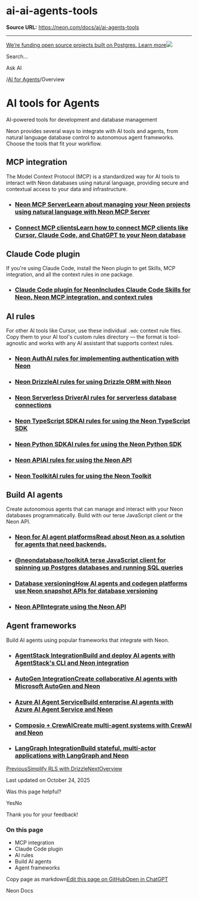 # ai-ai-agents-tools

**Source URL:** https://neon.com/docs/ai/ai-agents-tools

---

[We’re funding open source projects built on Postgres. Learn more![](/_next/static/svgs/9ee958f8b2be7694e4ce9140c14df68e.svg)](https://neon.com/programs/open-source)

Search...

Ask AI

[](/docs)/[AI for Agents](/docs/ai/ai-agents-tools)/Overview

# AI tools for Agents

AI-powered tools for development and database management

Neon provides several ways to integrate with AI tools and agents, from natural language database control to autonomous agent frameworks. Choose the tools that fit your workflow.

## MCP integration

The Model Context Protocol (MCP) is a standardized way for AI tools to interact with Neon databases using natural language, providing secure and contextual access to your data and infrastructure.

  * ### [Neon MCP ServerLearn about managing your Neon projects using natural language with Neon MCP Server](/docs/ai/neon-mcp-server)
  * ### [Connect MCP clientsLearn how to connect MCP clients like Cursor, Claude Code, and ChatGPT to your Neon database](/docs/ai/connect-mcp-clients-to-neon)



## Claude Code plugin

If you're using Claude Code, install the Neon plugin to get Skills, MCP integration, and all the context rules in one package.

  * ### [Claude Code plugin for NeonIncludes Claude Code Skills for Neon, Neon MCP integration, and context rules](/docs/ai/ai-claude-code-plugin)



## AI rules

For other AI tools like Cursor, use these individual `.mdc` context rule files. Copy them to your AI tool's custom rules directory — the format is tool-agnostic and works with any AI assistant that supports context rules.

  * ### [Neon AuthAI rules for implementing authentication with Neon](/docs/ai/ai-rules-neon-auth)
  * ### [Neon DrizzleAI rules for using Drizzle ORM with Neon](/docs/ai/ai-rules-neon-drizzle)
  * ### [Neon Serverless DriverAI rules for serverless database connections](/docs/ai/ai-rules-neon-serverless)
  * ### [Neon TypeScript SDKAI rules for using the Neon TypeScript SDK](/docs/ai/ai-rules-neon-typescript-sdk)
  * ### [Neon Python SDKAI rules for using the Neon Python SDK](/docs/ai/ai-rules-neon-python-sdk)
  * ### [Neon APIAI rules for using the Neon API](/docs/ai/ai-rules-neon-api)
  * ### [Neon ToolkitAI rules for using the Neon Toolkit](/docs/ai/ai-rules-neon-toolkit)



## Build AI agents

Create autonomous agents that can manage and interact with your Neon databases programmatically. Build with our terse JavaScript client or the Neon API.

  * ### [Neon for AI agent platformsRead about Neon as a solution for agents that need backends.](https://neon.com/use-cases/ai-agents)
  * ### [@neondatabase/toolkitA terse JavaScript client for spinning up Postgres databases and running SQL queries](https://github.com/neondatabase/toolkit)
  * ### [Database versioningHow AI agents and codegen platforms use Neon snapshot APIs for database versioning](/docs/ai/ai-database-versioning)
  * ### [Neon APIIntegrate using the Neon API](/docs/reference/api-reference)



## Agent frameworks

Build AI agents using popular frameworks that integrate with Neon.

  * ### [AgentStack IntegrationBuild and deploy AI agents with AgentStack's CLI and Neon integration](/guides/agentstack-neon)
  * ### [AutoGen IntegrationCreate collaborative AI agents with Microsoft AutoGen and Neon](/guides/autogen-neon)
  * ### [Azure AI Agent ServiceBuild enterprise AI agents with Azure AI Agent Service and Neon](/guides/azure-ai-agent-service)
  * ### [Composio + CrewAICreate multi-agent systems with CrewAI and Neon](/guides/composio-crewai-neon)
  * ### [LangGraph IntegrationBuild stateful, multi-actor applications with LangGraph and Neon](/guides/langgraph-neon)



[PreviousSimplify RLS with Drizzle](/docs/guides/rls-drizzle)[NextOverview](/docs/ai/neon-mcp-server)

Last updated on October 24, 2025

Was this page helpful?

YesNo

Thank you for your feedback!

### On this page

  * MCP integration
  * Claude Code plugin
  * AI rules
  * Build AI agents
  * Agent frameworks



Copy page as markdown[Edit this page on GitHub](https://github.com/neondatabase/website/tree/main/content/docs/ai/ai-agents-tools.md)[Open in ChatGPT](https://chatgpt.com/?hints=search&q=Read+https://raw.githubusercontent.com/neondatabase/website/refs/heads/main/content/docs/ai/ai-agents-tools.md)

Neon Docs